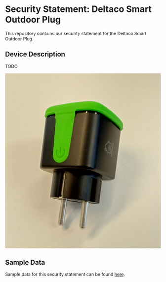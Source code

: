 # Security Statement: Deltaco Smart Outdoor Plug
This repository contains our security statement for the Deltaco Smart Outdoor Plug.

## Device Description
TODO

![Deltaco Smart Outdoor Plug](Smart_Outdoor_Plug.jpg)

## Sample Data
Sample data for this security statement can be found [here](https://github.com/testofthings/sample-data/deltaco-smart-outdoor-plug).